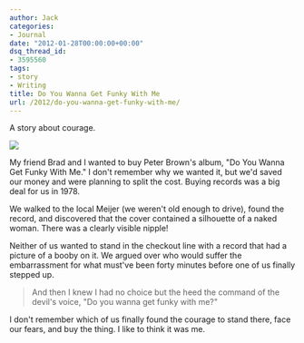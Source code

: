 ```yaml
---
author: Jack
categories:
- Journal
date: "2012-01-28T00:00:00+00:00"
dsq_thread_id:
- 3595560
tags:
- story
- Writing
title: Do You Wanna Get Funky With Me
url: /2012/do-you-wanna-get-funky-with-me/
---
```


A story about courage.

<img src="https://i1.ytimg.com/vi/tjDRY8nr3Sk/hqdefault.jpg" /> 

My friend Brad and I wanted to buy Peter Brown's album, "Do You
Wanna Get Funky With Me." I don't remember why we wanted
it, but we'd saved our money and were planning to split the
cost. Buying records was a big deal for us in 1978.
          
We walked to the local Meijer (we weren't old enough to drive), found the
record, and discovered that the cover contained a silhouette of a
naked woman. There was a clearly visible nipple!
          
Neither of us wanted to stand in the checkout line with a record that had a
picture of a booby on it. We argued over who would suffer the embarrassment for
what must've been forty minutes before one of us finally stepped up.

 > And then I knew I had no choice but the heed the command of the devil's voice, "Do you wanna get funky with me?"
 
 
I don't remember which of us finally found the courage to stand there, face our fears, and buy the thing. I like to think it was me.
